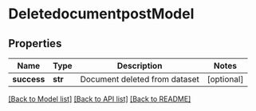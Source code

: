 # DeletedocumentpostModel

## Properties
Name | Type | Description | Notes
------------ | ------------- | ------------- | -------------
**success** | **str** | Document deleted from dataset | [optional] 

[[Back to Model list]](../README.md#documentation-for-models) [[Back to API list]](../README.md#documentation-for-api-endpoints) [[Back to README]](../README.md)


